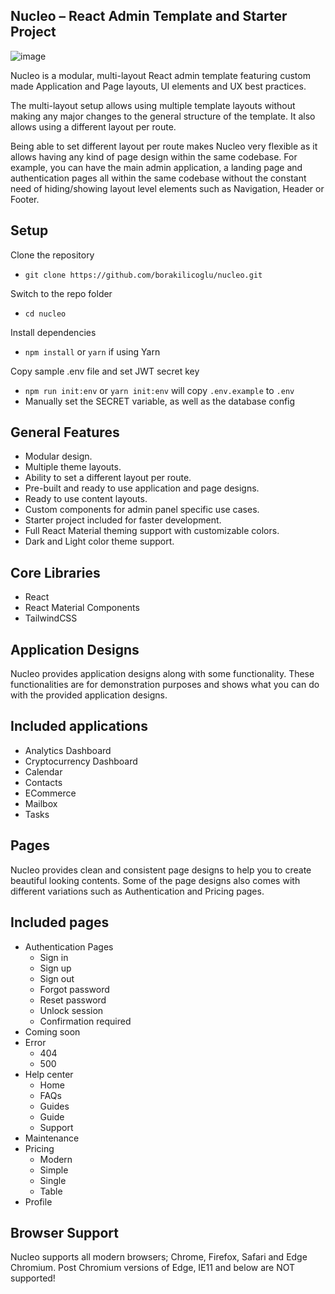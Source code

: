 ## Nucleo – React Admin Template and Starter Project

![image](https://drive.google.com/uc?export=view&id=1K2Sr6ZWlWuFZDsdSP9qc2rFKPTIuIVMr)

Nucleo is a modular, multi-layout React admin template featuring custom made Application and Page layouts, UI elements and UX best practices.

The multi-layout setup allows using multiple template layouts without making any major changes to the general structure of the template. It also allows using a different layout per route.

Being able to set different layout per route makes Nucleo very flexible as it allows having any kind of page design within the same codebase. For example, you can have the main admin application, a landing page and authentication pages all within the same codebase without the constant need of hiding/showing layout level elements such as Navigation, Header or Footer.

## Setup

Clone the repository

- `git clone https://github.com/borakilicoglu/nucleo.git`

Switch to the repo folder

- `cd nucleo`

Install dependencies

- `npm install` or `yarn` if using Yarn

Copy sample .env file and set JWT secret key

- `npm run init:env` or `yarn init:env` will copy `.env.example` to `.env`
- Manually set the SECRET variable, as well as the database config

## General Features

- Modular design.
- Multiple theme layouts.
- Ability to set a different layout per route.
- Pre-built and ready to use application and page designs.
- Ready to use content layouts.
- Custom components for admin panel specific use cases.
- Starter project included for faster development.
- Full React Material theming support with customizable colors.
- Dark and Light color theme support.

## Core Libraries

- React
- React Material Components
- TailwindCSS

## Application Designs

Nucleo provides application designs along with some functionality. These functionalities are for demonstration purposes and shows what you can do with the provided application designs.

## Included applications

- Analytics Dashboard
- Cryptocurrency Dashboard
- Calendar
- Contacts
- ECommerce
- Mailbox
- Tasks

## Pages

Nucleo provides clean and consistent page designs to help you to create beautiful looking contents. Some of the page designs also comes with different variations such as Authentication and Pricing pages.

## Included pages

- Authentication Pages
  - Sign in
  - Sign up
  - Sign out
  - Forgot password
  - Reset password
  - Unlock session
  - Confirmation required
- Coming soon
- Error
  - 404
  - 500
- Help center
  - Home
  - FAQs
  - Guides
  - Guide
  - Support
- Maintenance
- Pricing
  - Modern
  - Simple
  - Single
  - Table
- Profile

## Browser Support

Nucleo supports all modern browsers; Chrome, Firefox, Safari and Edge Chromium. Post Chromium versions of Edge, IE11 and below are NOT supported!

<!-- ### `yarn start`

Runs the app in the development mode.<br />
Open [http://localhost:3000](http://localhost:3000) to view it in the browser.

The page will reload if you make edits.<br />
You will also see any lint errors in the console.

### `yarn test`

Launches the test runner in the interactive watch mode.<br />
See the section about [running tests](https://facebook.github.io/create-react-app/docs/running-tests) for more information.

### `yarn build`

Builds the app for production to the `build` folder.<br />
It correctly bundles React in production mode and optimizes the build for the best performance.

The build is minified and the filenames include the hashes.<br />
Your app is ready to be deployed!

See the section about [deployment](https://facebook.github.io/create-react-app/docs/deployment) for more information.

### `yarn eject`

**Note: this is a one-way operation. Once you `eject`, you can’t go back!**

If you aren’t satisfied with the build tool and configuration choices, you can `eject` at any time. This command will remove the single build dependency from your project.

Instead, it will copy all the configuration files and the transitive dependencies (webpack, Babel, ESLint, etc) right into your project so you have full control over them. All of the commands except `eject` will still work, but they will point to the copied scripts so you can tweak them. At this point you’re on your own.

You don’t have to ever use `eject`. The curated feature set is suitable for small and middle deployments, and you shouldn’t feel obligated to use this feature. However we understand that this tool wouldn’t be useful if you couldn’t customize it when you are ready for it.

## Learn More

You can learn more in the [Create React App documentation](https://facebook.github.io/create-react-app/docs/getting-started).

To learn React, check out the [React documentation](https://reactjs.org/).

### Code Splitting

This section has moved here: https://facebook.github.io/create-react-app/docs/code-splitting

### Analyzing the Bundle Size

This section has moved here: https://facebook.github.io/create-react-app/docs/analyzing-the-bundle-size

### Making a Progressive Web App

This section has moved here: https://facebook.github.io/create-react-app/docs/making-a-progressive-web-app

### Advanced Configuration

This section has moved here: https://facebook.github.io/create-react-app/docs/advanced-configuration

### Deployment

This section has moved here: https://facebook.github.io/create-react-app/docs/deployment

### `yarn build` fails to minify

This section has moved here: https://facebook.github.io/create-react-app/docs/troubleshooting#npm-run-build-fails-to-minify -->
